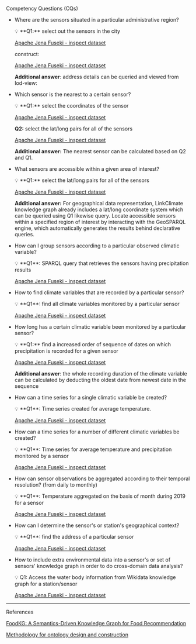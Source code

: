 Competency Questions (CQs)

- Where are the sensors situated in a particular administrative region?
    
    <aside>
    💡 **Q1:** select out the sensors in the city
    
    [Apache Jena Fuseki - inspect dataset](http://jresearch.ucd.ie/kg/dataset.html?tab=query&ds=/climate#query=BASE+%3Chttp%3A%2F%2Fjresearch.ucd.ie%2Fclimate-kg%2F%3E%0APREFIX+ca-p%3A+%3Chttp%3A%2F%2Fjresearch.ucd.ie%2Fclimate-kg%2Fca%2Fproperty%2F%3E%0APREFIX+sosa%3A+%3Chttp%3A%2F%2Fwww.w3.org%2Fns%2Fsosa%2F%3E%0A%0A%0ASELECT+%3Faddress+%3Fcity+%3Fcounty+WHERE+%7B+%0A++%3Cresource%2Fstation%2FGHCND%3AEI000003953%3E++ca-p%3AhasAddress++%3Faddress+.%0A++OPTIONAL+%7B%3Faddress+ca-p%3Acity+%3Fcity+.%7D%0A++OPTIONAL+%7B%3Faddress+ca-p%3Acounty+%3Fcounty+.%7D%0A%7D%0A%0A+++++++++++++++++++++++%0A+)
    
    construct:
    
    [Apache Jena Fuseki - inspect dataset](http://jresearch.ucd.ie/kg/dataset.html?tab=query&ds=/climate#query=BASE+%3Chttp%3A%2F%2Fjresearch.ucd.ie%2Fclimate-kg%2F%3E%0APREFIX+ca-p%3A+%3Chttp%3A%2F%2Fjresearch.ucd.ie%2Fclimate-kg%2Fca%2Fproperty%2F%3E%0APREFIX+sosa%3A+%3Chttp%3A%2F%2Fwww.w3.org%2Fns%2Fsosa%2F%3E%0A%0A%0A%23CONSTRUCT+%3Faddress+%3Fcity+%3Fcounty+%0ACONSTRUCT+%7B+%0A++%3Cresource%2Fstation%2FGHCND%3AEI000003953%3E++ca-p%3AhasAddress++%3Faddress+.%0A++%3Faddress+ca-p%3Acity+%3Fcity+.%0A++%3Faddress+ca-p%3Acounty+%3Fcounty+.%0A%7D+%0A%0AWHERE+%7B+%0A++%3Cresource%2Fstation%2FGHCND%3AEI000003953%3E++ca-p%3AhasAddress++%3Faddress+.%0A++OPTIONAL+%7B%3Faddress+ca-p%3Acity+%3Fcity+.%7D%0A++OPTIONAL+%7B%3Faddress+ca-p%3Acounty+%3Fcounty+.%7D%0A%7D%0A%0A+++++++++++++++++++++++%0A+)
    
    **Additional answer**: address details can be queried and viewed from lod-view:
    
    [](http://jresearch.ucd.ie/climate-kg/resource/address/GHCND:EI000003953)
    
    </aside>
    

- Which sensor is the nearest to a certain sensor?
    
    <aside>
    💡 **Q1:** select the coordinates of the sensor
    
    [Apache Jena Fuseki - inspect dataset](http://jresearch.ucd.ie/kg/dataset.html?tab=query&ds=/climate#query=BASE+%3Chttp%3A%2F%2Fjresearch.ucd.ie%2Fclimate-kg%2F%3E%0APREFIX+w3geo%3A+%3Chttp%3A%2F%2Fwww.w3.org%2F2003%2F01%2Fgeo%2Fwgs84_pos%23%3E%0A%0A%0A%0ASELECT+%3Flat+%3Flong+WHERE+%7B+%0A++%3Cresource%2Fstation%2FGHCND%3AEI000003953%3E++w3geo%3Alat+%3Flat%3B%0A++++++++++++++++++++++++++++++++++++++++w3geo%3Along+%3Flong+.%0A%7D%0A%0A+++++++++++++++++++++++%0A+)
    
    **Q2:** select the lat/long pairs for all of the sensors
    
    [Apache Jena Fuseki - inspect dataset](http://jresearch.ucd.ie/kg/dataset.html?tab=query&ds=/climate#query=BASE+%3Chttp%3A%2F%2Fjresearch.ucd.ie%2Fclimate-kg%2F%3E%0APREFIX+w3geo%3A+%3Chttp%3A%2F%2Fwww.w3.org%2F2003%2F01%2Fgeo%2Fwgs84_pos%23%3E%0A%0A%0A%0ASELECT+%3Fsensors+%3Flat+%3Flong+WHERE+%7B+%0A++%3Fsensors+w3geo%3Alat+%3Flat%3B%0A+++++++++++w3geo%3Along+%3Flong+.++++++++++++++++++++++++++++++++++++%0A%7D%0A%0A+++++++++++++++++++++++%0A+)
    
    **Additional answer:** The nearest sensor can be calculated based on Q2 and Q1.
    
    </aside>
    
     
    
- What sensors are accessible within a given area of interest?
    
    <aside>
    💡 **Q1:** select the lat/long pairs for all of the sensors
    
    [Apache Jena Fuseki - inspect dataset](http://jresearch.ucd.ie/kg/dataset.html?tab=query&ds=/climate#query=BASE+%3Chttp%3A%2F%2Fjresearch.ucd.ie%2Fclimate-kg%2F%3E%0APREFIX+w3geo%3A+%3Chttp%3A%2F%2Fwww.w3.org%2F2003%2F01%2Fgeo%2Fwgs84_pos%23%3E%0A%0A%0A%0ASELECT+%3Fsensors+%3Flat+%3Flong+WHERE+%7B+%0A++%3Fsensors+w3geo%3Alat+%3Flat%3B%0A+++++++++++w3geo%3Along+%3Flong+.++++++++++++++++++++++++++++++++++++%0A%7D%0A%0A+++++++++++++++++++++++%0A+)
    
    **Additional answer:** For geographical data representation, LinkClimate knowledge graph already includes a lat/long coordinate system which can be queried using Q1 likewise query. Locate accessible sensors within a specified region of interest by interacting with the GeoSPARQL engine, which automatically generates the results behind declarative queries.
    
    </aside>
    

- How can I group sensors according to a particular observed climatic variable?
    
    <aside>
    💡 **Q1**: SPARQL query that retrieves the sensors having precipitation results
    
    [Apache Jena Fuseki - inspect dataset](http://jresearch.ucd.ie/kg/dataset.html?tab=query&ds=/climate#query=BASE+%3Chttp%3A%2F%2Fjresearch.ucd.ie%2Fclimate-kg%2F%3E%0APREFIX+w3geo%3A+%3Chttp%3A%2F%2Fwww.w3.org%2F2003%2F01%2Fgeo%2Fwgs84_pos%23%3E%0APREFIX+sosa%3A+%3Chttp%3A%2F%2Fwww.w3.org%2Fns%2Fsosa%2F%3E%0A%0ASELECT+DISTINCT+%3Fsensor+WHERE+%7B+%0A++%3Fobs+%3Cca%2Fproperty%2FsourceStation%3E+%3Fsensor+%3B%0A+++++++sosa%3AhasResult%2F%3Cca%2Fproperty%2FwithDataType%3E+%3Cresource%2Fdatatype%2FPRCP%3E+.%0A%7D%0A+++++++++++++++++++++++%0A+)
    
    </aside>
    

- How to find climate variables that are recorded by a particular sensor?
    
    <aside>
    💡 **Q1**: find all climate variables monitored by a particular sensor
    
    [Apache Jena Fuseki - inspect dataset](http://jresearch.ucd.ie/kg/dataset.html?tab=query&ds=/climate#query=BASE+%3Chttp%3A%2F%2Fjresearch.ucd.ie%2Fclimate-kg%2F%3E%0APREFIX+w3geo%3A+%3Chttp%3A%2F%2Fwww.w3.org%2F2003%2F01%2Fgeo%2Fwgs84_pos%23%3E%0APREFIX+sosa%3A+%3Chttp%3A%2F%2Fwww.w3.org%2Fns%2Fsosa%2F%3E%0A%0ASELECT+DISTINCT+%3Fclimate_variable+WHERE+%7B+%0A++%3Fobs+%3Cca%2Fproperty%2FsourceStation%3E+%3Cresource%2Fstation%2FGHCND%3AEI000003969%3E+%3B%0A+++++++sosa%3AhasResult%2F%3Cca%2Fproperty%2FwithDataType%3E+%3Fclimate_variable%0A%7D%0A+++++++++++++++++++++++%0A+)
    
    </aside>
    

- How long has a certain climatic variable been monitored by a particular sensor?
    
    <aside>
    💡 **Q1:** find a increased order of sequence of dates on which precipitation is recorded for a given sensor
    
    [Apache Jena Fuseki - inspect dataset](http://jresearch.ucd.ie/kg/dataset.html?tab=query&ds=/climate#query=BASE+%3Chttp%3A%2F%2Fjresearch.ucd.ie%2Fclimate-kg%2F%3E%0APREFIX+sosa%3A+%3Chttp%3A%2F%2Fwww.w3.org%2Fns%2Fsosa%2F%3E%0A%0ASELECT+DISTINCT+%3Fdate+WHERE+%7B+%0A++%3Fobs+%3Cca%2Fproperty%2FsourceStation%3E+%3Cresource%2Fstation%2FGHCND%3AEI000003969%3E+%3B%0A+++++++sosa%3AresultTime+%3Fdate+%3B%0A+++++++sosa%3AhasResult%2F%3Cca%2Fproperty%2FwithDataType%3E+%3Cresource%2Fdatatype%2FPRCP%3E+.%0A%7D%0A+++++++++++++++++++++++%0A+)
    
    **Additional answer**: the whole recording duration of the climate variable can be calculated by deducting the oldest date from newest date in the sequence
    
    </aside>
    

- How can a time series for a single climatic variable be created?
    
    <aside>
    💡 **Q1**: Time series created for average temperature.
    
    [Apache Jena Fuseki - inspect dataset](http://jresearch.ucd.ie/kg/dataset.html?tab=query&ds=/climate#query=BASE+%3Chttp%3A%2F%2Fjresearch.ucd.ie%2Fclimate-kg%2F%3E%0APREFIX+sosa%3A+%3Chttp%3A%2F%2Fwww.w3.org%2Fns%2Fsosa%2F%3E%0A%0ASELECT+%3Fvalue+%3Fdate+WHERE+%7B+%0A++%3Fobs+%3Cca%2Fproperty%2FsourceStation%3E+%3Cresource%2Fstation%2FGHCND%3AEI000003969%3E+%3B%0A+++++++sosa%3AhasSimpleResult+%3Fvalue%3B%0A+++++++sosa%3AresultTime+%3Fdate+%3B%0A++%09+++sosa%3AhasResult%2F%3Cca%2Fproperty%2FwithDataType%3E+%3Cresource%2Fdatatype%2FTAVG%3E+.%0A%7D%0A%0ALIMIT+400%0A+++++++++++++++++++++++%0A+)
    
    </aside>
    

- How can a time series for a number of different climatic variables be created?
    
    <aside>
    💡 **Q1**: Time series for average temperature and precipitation monitored by a sensor
    
    [Apache Jena Fuseki - inspect dataset](http://jresearch.ucd.ie/kg/dataset.html?tab=query&ds=/climate#query=BASE+%3Chttp%3A%2F%2Fjresearch.ucd.ie%2Fclimate-kg%2F%3E%0APREFIX+sosa%3A+%3Chttp%3A%2F%2Fwww.w3.org%2Fns%2Fsosa%2F%3E%0A%0ASELECT+%3Fprcp+%3Ftavg+%3Fdate+WHERE+%7B+%0A++%3Fobs_t+%3Cca%2Fproperty%2FsourceStation%3E+%3Cresource%2Fstation%2FGHCND%3AEI000003969%3E+%3B%0A+++++++sosa%3AhasSimpleResult+%3Ftavg%3B%0A+++++++sosa%3AresultTime+%3Fdate+%3B%0A++%09+++sosa%3AhasResult%2F%3Cca%2Fproperty%2FwithDataType%3E+%3Cresource%2Fdatatype%2FTAVG%3E+.%0A++%7B%0A++++SELECT+%3Fprcp+%3Fdate+WHERE+%7B%0A++++++%3Fobs_p+%3Cca%2Fproperty%2FsourceStation%3E+%3Cresource%2Fstation%2FGHCND%3AEI000003969%3E+%3B%0A+++++++++++++sosa%3AhasSimpleResult+%3Fprcp%3B%0A+++++++%09+++++sosa%3AresultTime+%3Fdate+%3B%0A++%09+++++++++sosa%3AhasResult%2F%3Cca%2Fproperty%2FwithDataType%3E+%3Cresource%2Fdatatype%2FPRCP%3E+.++++++++++++%0A++++%7DLIMIT+400%0A++%7D%0A%7DLIMIT+400%0A+++++++++++++++++++++++%0A+)
    
    </aside>
    

- How can sensor observations be aggregated according to their temporal resolution? (from daily to monthly)
    
    <aside>
    💡 **Q1**:  Temperature aggregated on the basis of month during 2019 for a sensor
    
    [Apache Jena Fuseki - inspect dataset](http://jresearch.ucd.ie/kg/dataset.html?tab=query&ds=/climate#query=BASE+%3Chttp%3A%2F%2Fjresearch.ucd.ie%2Fclimate-kg%2F%3E%0APREFIX+sosa%3A+%3Chttp%3A%2F%2Fwww.w3.org%2Fns%2Fsosa%2F%3E%0A%0ASELECT+(AVG(%3Fval)+as+%3Favg_val)+%3Fmonth+WHERE+%7B+%0A++%3Fobs+%3Cca%2Fproperty%2FsourceStation%3E+%3Cresource%2Fstation%2FGHCND%3AEI000003969%3E+%3B%0A+++++++sosa%3AhasSimpleResult+%3Fval%3B%0A+++++++sosa%3AresultTime+%3Fdate+%3B%0A++%09+++sosa%3AhasResult%2F%3Cca%2Fproperty%2FwithDataType%3E+%3Cresource%2Fdatatype%2FTAVG%3E+.%0A++BIND+(MONTH(%3Fdate)+AS+%3Fmonth)%0A++FILTER+(YEAR(%3Fdate)%3D2019)%0A++%0A%7D%0AGROUP+BY+%3Fmonth%0A+++++++++++++++++++++++%0A+)
    
    </aside>
    

- How can I determine the sensor's or station's geographical context?
    
    <aside>
    💡 **Q1**: find the address of a particular sensor
    
    [Apache Jena Fuseki - inspect dataset](http://jresearch.ucd.ie/kg/dataset.html?tab=query&ds=/climate#query=BASE+%3Chttp%3A%2F%2Fjresearch.ucd.ie%2Fclimate-kg%2F%3E%0APREFIX+ca-p%3A+%3Chttp%3A%2F%2Fjresearch.ucd.ie%2Fclimate-kg%2Fca%2Fproperty%2F%3E%0A%0A%0ASELECT+%3Faddress+WHERE+%7B+%0A++%3Cresource%2Fstation%2FGHCND%3AEI000003953%3E++ca-p%3AhasAddress++%3Faddress+.%0A%7D%0A%0A+++++++++++++++++++++++%0A+)
    
    </aside>
    

- How to include extra environmental data into a sensor's or set of sensors' knowledge graph in order to do cross-domain data analysis?
    
    <aside>
    💡 Q1: Access the water body information from Wikidata knowledge graph for a station/sensor
    
    [Apache Jena Fuseki - inspect dataset](http://jresearch.ucd.ie/kg/dataset.html?tab=query&ds=/climate#query=BASE+%3Chttp%3A%2F%2Fjresearch.ucd.ie%2Fclimate-kg%2F%3E%0APREFIX+ca_property%3A+%3Chttp%3A%2F%2Fjresearch.ucd.ie%2Fclimate-kg%2Fca%2Fproperty%2F%3E%0APREFIX+wdt%3A+%3Chttp%3A%2F%2Fwww.wikidata.org%2Fprop%2Fdirect%2F%3E%0A%0ASELECT+%3Fsta+%3Fwb%0AWHERE%7B%0A++%3Fsta+a+%3Cca%2Fclass%2FStation%3E+%3B%0A+++++++ca_property%3AhasAddress+%3Faddr+.%0A++%3Faddr+ca_property%3Acounty+%7C+ca_property%3Acity+%3Floc+.%0A++%3Floc+ca_property%3AreferenceTags%2Fca_property%3Awikidata+%3Fwd+.%0A++SERVICE+%3Chttps%3A%2F%2Fquery.wikidata.org%2Fsparql%3E+%7B%0A++%3Fwd+wdt%3AP206+%3Fwb+.%0A++%7D%0A%7D%0A%0A+++++++++++++++++++++++%0A+)
    
    </aside>
    

---

References

[FoodKG: A Semantics-Driven Knowledge Graph for Food Recommendation](https://paperpile.com/shared/d4uHzX)

[Methodology for ontology design and construction](http://www.scielo.org.mx/scielo.php?pid=S0186-10422019000500015&script=sci_arttext)

